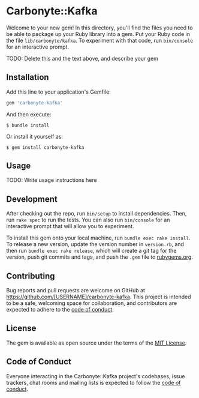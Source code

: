 # Carbonyte::Kafka

Welcome to your new gem! In this directory, you'll find the files you need to be able to package up your Ruby library into a gem. Put your Ruby code in the file `lib/carbonyte/kafka`. To experiment with that code, run `bin/console` for an interactive prompt.

TODO: Delete this and the text above, and describe your gem

## Installation

Add this line to your application's Gemfile:

```ruby
gem 'carbonyte-kafka'
```

And then execute:

    $ bundle install

Or install it yourself as:

    $ gem install carbonyte-kafka

## Usage

TODO: Write usage instructions here

## Development

After checking out the repo, run `bin/setup` to install dependencies. Then, run `rake spec` to run the tests. You can also run `bin/console` for an interactive prompt that will allow you to experiment.

To install this gem onto your local machine, run `bundle exec rake install`. To release a new version, update the version number in `version.rb`, and then run `bundle exec rake release`, which will create a git tag for the version, push git commits and tags, and push the `.gem` file to [rubygems.org](https://rubygems.org).

## Contributing

Bug reports and pull requests are welcome on GitHub at https://github.com/[USERNAME]/carbonyte-kafka. This project is intended to be a safe, welcoming space for collaboration, and contributors are expected to adhere to the [code of conduct](https://github.com/[USERNAME]/carbonyte-kafka/blob/master/CODE_OF_CONDUCT.md).


## License

The gem is available as open source under the terms of the [MIT License](https://opensource.org/licenses/MIT).

## Code of Conduct

Everyone interacting in the Carbonyte::Kafka project's codebases, issue trackers, chat rooms and mailing lists is expected to follow the [code of conduct](https://github.com/[USERNAME]/carbonyte-kafka/blob/master/CODE_OF_CONDUCT.md).
